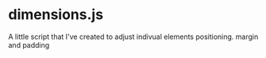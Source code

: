 # dimensions.js
A little script that I've created to adjust indivual elements positioning. margin and padding
